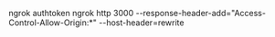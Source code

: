 ngrok authtoken <api key>
ngrok http 3000  --response-header-add="Access-Control-Allow-Origin:*" --host-header=rewrite
